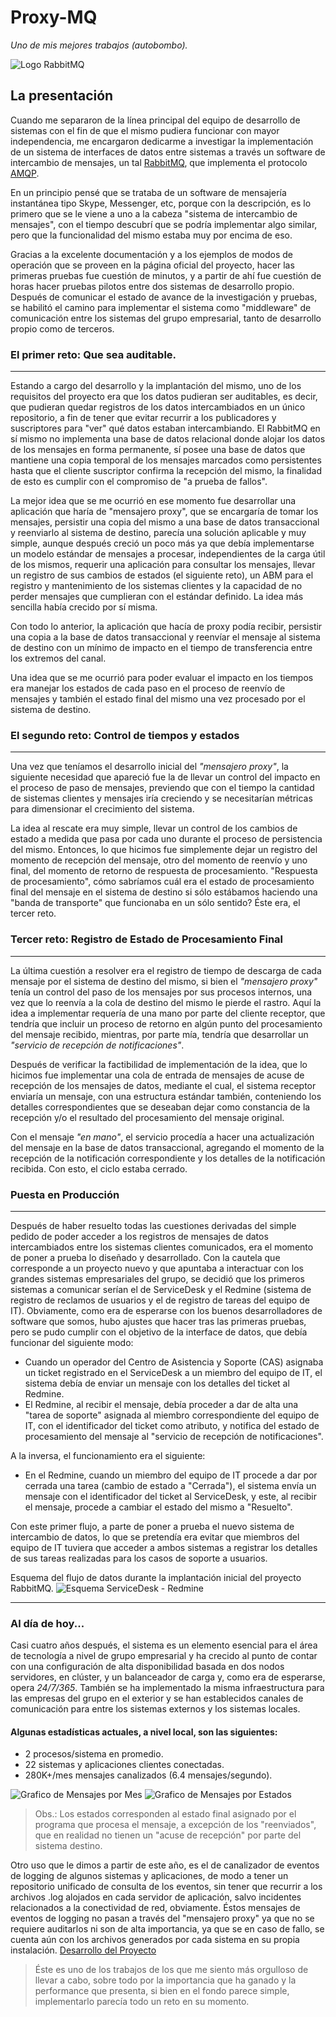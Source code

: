 # Proxy-MQ
_Uno de mis mejores trabajos (autobombo)._

![Logo RabbitMQ](http://drive.google.com/uc?export=view&id=10DadrJ-pfkwcWLIEQXkrnt0A7lHIxZyk)

## La presentación
Cuando me separaron de la línea principal del equipo de desarrollo de sistemas con el fin de que el mismo pudiera funcionar con mayor independencia, me encargaron dedicarme a investigar la implementación de un sistema de interfaces de datos entre sistemas a través un software de intercambio de mensajes, un tal [RabbitMQ](https://www.rabbitmq.com/), que implementa el protocolo [AMQP](https://es.wikipedia.org/wiki/Advanced_Message_Queuing_Protocol).

En un principio pensé que se trataba de un software de mensajería instantánea tipo Skype, Messenger, etc, porque con la descripción, es lo primero que se le viene a uno a la cabeza "sistema de intercambio de mensajes", con el tiempo descubrí que se podría implementar algo similar, pero que la funcionalidad del mismo estaba muy por encima de eso.

Gracias a la excelente documentación y a los ejemplos de modos de operación que se proveen en la página oficial del proyecto, hacer las primeras pruebas fue cuestión de minutos, y a partir de ahí fue cuestión de horas hacer pruebas pilotos entre dos sistemas de desarrollo propio. Después de comunicar el estado de avance de la investigación y pruebas, se habilitó el camino para implementar el sistema como "middleware" de comunicación entre los sistemas del grupo empresarial, tanto de desarrollo propio como de terceros.

### El primer reto: Que sea auditable.
----
Estando a cargo del desarrollo y la implantación del mismo, uno de los requisitos del proyecto era que los datos pudieran ser auditables, es decir, que pudieran quedar registros de los datos intercambiados en un único repositorio, a fin de tener que evitar recurrir a los publicadores y suscriptores para "ver" qué datos estaban intercambiando. El RabbitMQ en sí mismo no implementa una base de datos relacional donde alojar los datos de los mensajes en forma permanente, sí posee una base de datos que mantiene una copia temporal de los mensajes marcados como persistentes hasta que el cliente suscriptor confirma la recepción del mismo, la finalidad de esto es cumplir con el compromiso de "a prueba de fallos".

La mejor idea que se me ocurrió en ese momento fue desarrollar una aplicación que haría de "mensajero proxy", que se encargaría de tomar los mensajes, persistir una copia del mismo a una base de datos transaccional y reenviarlo al sistema de destino, parecía una solución aplicable y muy simple, aunque después creció un poco más ya que debía implementarse un modelo estándar de mensajes a procesar, independientes de la carga útil de los mismos, requerir una aplicación para consultar los mensajes, llevar un registro de sus cambios de estados (el siguiente reto), un ABM para el registro y mantenimiento de los sistemas clientes y la capacidad de no perder mensajes que cumplieran con el estándar definido. La idea más sencilla había crecido por sí misma.

Con todo lo anterior, la aplicación que hacía de proxy podía recibir, persistir una copia a la base de datos transaccional y reenvíar el mensaje al sistema de destino con un mínimo de impacto en el tiempo de transferencia entre los extremos del canal.

Una idea que se me ocurrió para poder evaluar el impacto en los tiempos era manejar los estados de cada paso en el proceso de reenvío de mensajes y también el estado final del mismo una vez procesado por el sistema de destino.

### El segundo reto: Control de tiempos y estados
----
Una vez que teníamos el desarrollo inicial del _"mensajero proxy"_, la siguiente necesidad que apareció fue la de llevar un control del impacto en el proceso de paso de mensajes, previendo que con el tiempo la cantidad de sistemas clientes y mensajes iría creciendo y se necesitarían métricas para dimensionar el crecimiento del sistema.

La idea al rescate era muy simple, llevar un control de los cambios de estado a medida que pasa por cada uno durante el proceso de persistencia del mismo. Entonces, lo que hicimos fue simplemente dejar un registro del momento de recepción del mensaje, otro del momento de reenvío y uno final, del momento de retorno de respuesta de procesamiento. "Respuesta de procesamiento", cómo sabríamos cuál era el estado de procesamiento final del mensaje en el sistema de destino si sólo estábamos haciendo una "banda de transporte" que funcionaba en un sólo sentido? Éste era, el tercer reto.

### Tercer reto: Registro de Estado de Procesamiento Final
----
La última cuestión a resolver era el registro de tiempo de descarga de cada mensaje por el sistema de destino del mismo, si bien el _"mensajero proxy"_ tenía un control del paso de los mensajes por sus procesos internos, una vez que lo reenvía a la cola de destino del mismo le pierde el rastro. Aquí la idea a implementar requería de una mano por parte del cliente receptor, que tendría que incluir un proceso de retorno en algún punto del procesamiento del mensaje recibido, mientras, por parte mía, tendría que desarrollar un _"servicio de recepción de notificaciones"_.

Después de verificar la factibilidad de implementación de la idea, que lo hicimos fue implementar una cola de entrada de mensajes de acuse de recepción de los mensajes de datos, mediante el cual, el sistema receptor enviaría un mensaje, con una estructura estándar también, conteniendo los detalles correspondientes que se deseaban dejar como constancia de la recepción y/o el resultado del procesamiento del mensaje original. 

Con el mensaje _"en mano"_, el servicio procedía a hacer una actualización del mensaje en la base de datos transaccional, agregando el momento de la recepción de la notificación correspondiente y los detalles de la notificación recibida. Con esto, el ciclo estaba cerrado.

### Puesta en Producción
----
Después de haber resuelto todas las cuestiones derivadas del simple pedido de poder acceder a los registros de mensajes de datos intercambiados entre los sistemas clientes comunicados, era el momento de poner a prueba lo diseñado y desarrollado. Con la cautela que corresponde a un proyecto nuevo y que apuntaba a interactuar con los grandes sistemas empresariales del grupo, se decidió que los primeros sistemas a comunicar serían el de ServiceDesk y el Redmine (sistema de registro de reclamos de usuarios y el de registro de tareas del equipo de IT).
Obviamente, como era de esperarse con los buenos desarrolladores de software que somos, hubo ajustes que hacer tras las primeras pruebas, pero se pudo cumplir con el objetivo de la interface de datos, que debía funcionar del siguiente modo:

+ Cuando un operador del Centro de Asistencia y Soporte (CAS) asignaba un ticket registrado en el ServiceDesk a un miembro del equipo de IT, el sistema debía de enviar un mensaje con los detalles del ticket al Redmine.
+ El Redmine, al recibir el mensaje, debía proceder a dar de alta una "tarea de soporte" asignada al miembro correspondiente del equipo de IT, con el identificador del ticket como atributo, y notifica del estado de procesamiento del mensaje al "servicio de recepción de notificaciones".

A la inversa, el funcionamiento era el siguiente:
+ En el Redmine, cuando un miembro del equipo de IT procede a dar por cerrada una tarea (cambio de estado a "Cerrada"), el sistema envía un mensaje con el identificador del ticket al ServiceDesk, y este, al recibir el mensaje, procede a cambiar el estado del mismo a "Resuelto".

Con este primer flujo, a parte de poner a prueba el nuevo sistema de intercambio de datos, lo que se pretendía era evitar que miembros del equipo de IT tuviera que acceder a ambos sistemas a registrar los detalles de sus tareas realizadas para los casos de soporte a usuarios.

Esquema del flujo de datos durante la implantación inicial del proyecto RabbitMQ.
![Esquema ServiceDesk - Redmine](http://drive.google.com/uc?export=view&id=1nyLsg6El0v9kyUFDng4gu-898zQ4Clrd)

----

### Al día de hoy...
Casi cuatro años después, el sistema es un elemento esencial para el área de tecnología a nivel de grupo empresarial y ha crecido al punto de contar con una configuración de alta disponibilidad basada en dos nodos servidores, en clúster, y un balanceador de carga y, como era de esperarse, opera _24/7/365_.
También se ha implementado la misma infraestructura para las empresas del grupo en el exterior y se han establecidos canales de comunicación para entre los sistemas externos y los sistemas locales.

#### Algunas estadísticas actuales, a nivel local, son las siguientes:

+ 2 procesos/sistema en promedio.
+ 22 sistemas y aplicaciones clientes conectadas.
+ 280K+/mes mensajes canalizados (6.4 mensajes/segundo).

![Grafico de Mensajes por Mes](http://drive.google.com/uc?export=view&id=1dJjF1wvxSdu1-UAL4a5BoOkE6bzwhiqc)
![Grafico de Mensajes por Estados](http://drive.google.com/uc?export=view&id=1kNKc0gVpCVUZklURVVVVZCvjsdf9cWza)

> Obs.: Los estados corresponden al estado final asignado por el programa que procesa el mensaje, a excepción de los "reenviados", que en realidad no tienen un "acuse de recepción" por parte del sistema destino.

Otro uso que le dimos a partir de este año, es el de canalizador de eventos de logging de algunos sistemas y aplicaciones, de modo a tener un repositorio unificado de consulta de los eventos, sin tener que recurrir a los archivos .log alojados en cada servidor de aplicación, salvo incidentes relacionados a la conectividad de red, obviamente. Éstos mensajes de eventos de logging no pasan a través del "mensajero proxy" ya que no se requiere auditarlos ni son de alta importancia, ya que se en caso de fallo, se cuenta aún con los archivos generados por cada sistema en su propia instalación.
[Desarrollo del Proyecto](https://cdanielpy.github.io/entradas/mongolog)

> Éste es uno de los trabajos de los que me siento más orgulloso de llevar a cabo, sobre todo por la importancia que ha ganado y la performance que presenta, si bien en el fondo parece simple, implementarlo parecía todo un reto en su momento.
